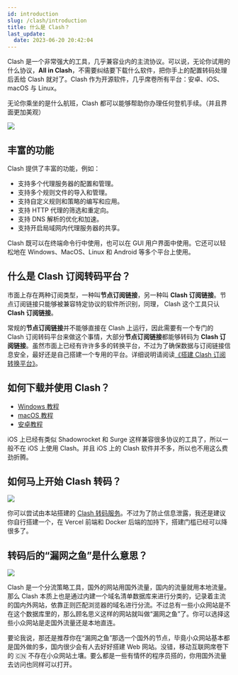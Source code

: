 ```yaml
---
id: introduction
slug: /clash/introduction
title: 什么是 Clash？
last_update:
  date: 2023-06-20 20:42:04
---
```


Clash 是一个非常强大的工具，几乎兼容业内的主流协议。可以说，无论你试用的什么协议，**All in Clash**，不需要纠结要下载什么软件，把你手上的配置转码处理后丢给 Clash 就对了。Clash 作为开源软件，几乎席卷所有平台：安卓、iOS、macOS 与 Linux。

无论你乘坐的是什么航班，Clash 都可以能够帮助你办理任何登机手续。（并且界面更加美观）

![](https://assets.offshoreview.xyz/zfile/new-docu/57bfc5a16b70cfd0ae956ca19f6d69e2.png)

## 丰富的功能

Clash 提供了丰富的功能，例如：

- 支持多个代理服务器的配置和管理。
- 支持多个规则文件的导入和管理。
- 支持自定义规则和策略的编写和应用。
- 支持 HTTP 代理的筛选和重定向。
- 支持 DNS 解析的优化和加速。
- 支持开启局域网内代理服务器的共享。

Clash 既可以在终端命令行中使用，也可以在 GUI 用户界面中使用。它还可以轻松地在 Windows、MacOS、Linux 和 Android 等多个平台上使用。

## 什么是 Clash 订阅转码平台？

市面上存在两种订阅类型，一种叫**节点订阅链接**，另一种叫 **Clash 订阅链接**。节点订阅链接只能够被兼容特定协议的软件所识别，同理， Clash 这个工具只认 **Clash 订阅链接**。

常规的**节点订阅链接**并不能够直接在 Clash 上运行，因此需要有一个专门的 Clash 订阅转码平台来做这个事情，大部分**节点订阅链接**都能够转码为 **Clash 订阅链接**。虽然市面上已经有许许多多的转换平台，不过为了确保数据与订阅链接信息安全，最好还是自己搭建一个专用的平台。详细说明请阅读[《搭建 Clash 订阅转换平台》](/docs/clash/setting-up-clash-front-end-dashboard)。

## 如何下载并使用 Clash？

- [Windows 教程](https://help.offshoreview.xyz/windows)
- [macOS 教程](https://help.offshoreview.xyz/macos)
- [安卓教程](https://help.offshoreview.xyz/android)

iOS 上已经有类似 Shadowrocket 和 Surge 这样兼容很多协议的工具了，所以一般不在 iOS 上使用 Clash。并且 iOS 上的 Clash 软件并不多，所以也不用这么费劲折腾。

## 如何马上开始 Clash 转码？

![](https://resource.offshoreview.xyz/new-docu/110468d6f2310e9978ccef4f0eed7a36.png)

你可以尝试由本站搭建的 [Clash 转码服务](https://clash.offshoreview.xyz/)。不过为了防止信息泄露，我还是建议你自行搭建一个，在 Vercel 前端和 Docker 后端的加持下，搭建门槛已经可以降很多了。

## 转码后的“漏网之鱼”是什么意思？

![](https://resource.offshoreview.xyz/new-docu/075b63102db8077fce02d34702a372fd.png)

Clash 是一个分流策略工具，国外的网站用国外流量，国内的流量就用本地流量。那么 Clash 本质上也是通过内建一个域名清单数据库来进行分类的，记录着主流的国内外网站，依靠正则匹配浏览器的域名进行分流。不过总有一些小众网站是不在这个数据库里的，那么顾名思义这样的网站就叫做“漏网之鱼”了。你可以选择这些小众网站是走国外流量还是本地直连。

要论我说，那还是推荐你在“漏网之鱼”那选一个国外的节点，毕竟小众网站基本都是国外做的多，国内很少会有人去好好搭建 Web 网站。没错，移动互联网席卷下的 🇨🇳 不存在小众网站土壤。要么都是一些有情怀的程序员搭的，你用国外流量去访问也同样可以打开。
